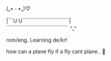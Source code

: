 
   



 („• ֊ •„)♡
 
|￣U U￣￣￣￣￣￣￣￣￣|     
￣￣￣￣￣￣￣￣￣￣￣￣
^_^ 


rom/eng. Learning de/kr!








how can a plane fly if a fly cant plane.. 🤔
